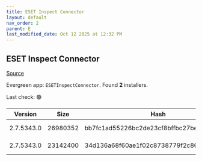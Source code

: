 ```yaml
---
title: ESET Inspect Connector
layout: default
nav_order: 2
parent: E
last_modified_date: Oct 12 2025 at 12:32 PM
---
```


## ESET Inspect Connector

[Source](https://www.eset.com/int/business/download/inspect/)

Evergreen app: `ESETInspectConnector`. Found **2** installers.

Last check: 🟢

| Version    | Size     | Hash                                     | Language | Architecture | Type | URI                                                                                                                                                                                                        |
| ---------- | -------- | ---------------------------------------- | -------- | ------------ | ---- | ---------------------------------------------------------------------------------------------------------------------------------------------------------------------------------------------------------- |
| 2.7.5343.0 | 26980352 | bb7fc1ad55226bc2de23cf8bffbc27be525c7481 | en_US    | x64          | msi  | [https://repository.eset.com/v1/com/eset/apps/business/eei/agent/v2/2.7.5343.0/ei_connector_nt64.msi](https://repository.eset.com/v1/com/eset/apps/business/eei/agent/v2/2.7.5343.0/ei_connector_nt64.msi) |
| 2.7.5343.0 | 23142400 | 34d136a68f60ae1f02c8738779f2c862ca892c29 | en_US    | x86          | msi  | [https://repository.eset.com/v1/com/eset/apps/business/eei/agent/v2/2.7.5343.0/ei_connector_nt32.msi](https://repository.eset.com/v1/com/eset/apps/business/eei/agent/v2/2.7.5343.0/ei_connector_nt32.msi) |
